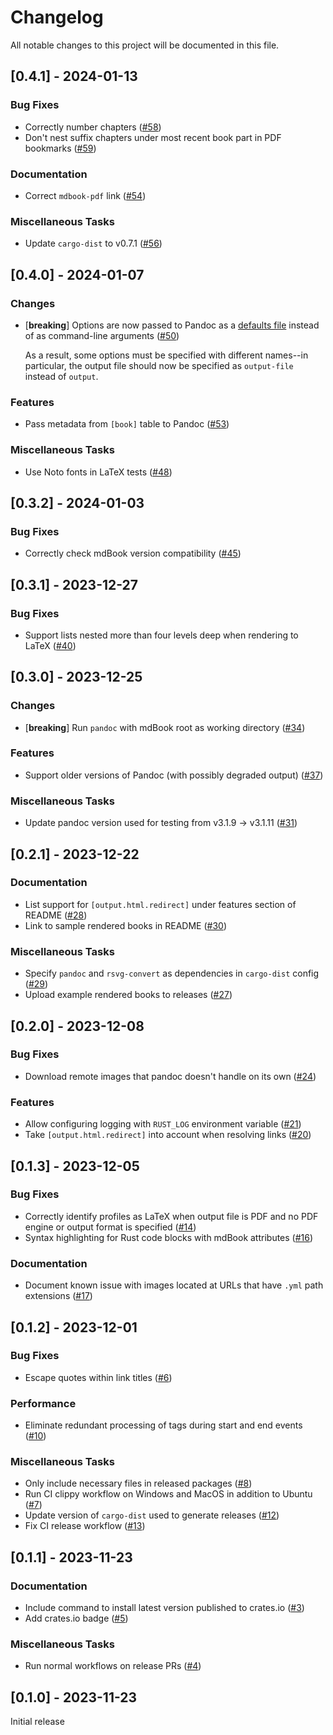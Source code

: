 # Changelog

All notable changes to this project will be documented in this file.

## [0.4.1] - 2024-01-13

### Bug Fixes

- Correctly number chapters ([#58](https://github.com/max-heller/mdbook-pandoc/pull/58))
- Don't nest suffix chapters under most recent book part in PDF bookmarks ([#59](https://github.com/max-heller/mdbook-pandoc/pull/59))

### Documentation

- Correct `mdbook-pdf` link ([#54](https://github.com/max-heller/mdbook-pandoc/pull/54))

### Miscellaneous Tasks

- Update `cargo-dist` to v0.7.1 ([#56](https://github.com/max-heller/mdbook-pandoc/pull/56))

<!-- generated by git-cliff -->
## [0.4.0] - 2024-01-07

### Changes

- [**breaking**] Options are now passed to Pandoc as a [defaults file](https://pandoc.org/MANUAL.html#defaults-files) instead of as command-line arguments ([#50](https://github.com/max-heller/mdbook-pandoc/pull/50))

  As a result, some options must be specified with different names--in particular, the output file should now be specified as `output-file` instead of `output`.

### Features

- Pass metadata from `[book]` table to Pandoc ([#53](https://github.com/max-heller/mdbook-pandoc/pull/53))

### Miscellaneous Tasks

- Use Noto fonts in LaTeX tests ([#48](https://github.com/max-heller/mdbook-pandoc/pull/48))

<!-- generated by git-cliff -->
## [0.3.2] - 2024-01-03

### Bug Fixes

- Correctly check mdBook version compatibility ([#45](https://github.com/max-heller/mdbook-pandoc/pull/45))

<!-- generated by git-cliff -->
## [0.3.1] - 2023-12-27

### Bug Fixes

- Support lists nested more than four levels deep when rendering to LaTeX ([#40](https://github.com/max-heller/mdbook-pandoc/pull/40))

<!-- generated by git-cliff -->
## [0.3.0] - 2023-12-25

### Changes

- [**breaking**] Run `pandoc` with mdBook root as working directory ([#34](https://github.com/max-heller/mdbook-pandoc/pull/34))

### Features

- Support older versions of Pandoc (with possibly degraded output) ([#37](https://github.com/max-heller/mdbook-pandoc/pull/37))

### Miscellaneous Tasks

- Update pandoc version used for testing from v3.1.9 -> v3.1.11 ([#31](https://github.com/max-heller/mdbook-pandoc/pull/31))

<!-- generated by git-cliff -->
## [0.2.1] - 2023-12-22

### Documentation

- List support for `[output.html.redirect]` under features section of README ([#28](https://github.com/max-heller/mdbook-pandoc/pull/28))
- Link to sample rendered books in README ([#30](https://github.com/max-heller/mdbook-pandoc/pull/30))

### Miscellaneous Tasks

- Specify `pandoc` and `rsvg-convert` as dependencies in `cargo-dist` config ([#29](https://github.com/max-heller/mdbook-pandoc/pull/29))
- Upload example rendered books to releases ([#27](https://github.com/max-heller/mdbook-pandoc/pull/27))

<!-- generated by git-cliff -->
## [0.2.0] - 2023-12-08

### Bug Fixes

- Download remote images that pandoc doesn't handle on its own ([#24](https://github.com/max-heller/mdbook-pandoc/pull/24))

### Features

- Allow configuring logging with `RUST_LOG` environment variable ([#21](https://github.com/max-heller/mdbook-pandoc/pull/21))
- Take `[output.html.redirect]` into account when resolving links ([#20](https://github.com/max-heller/mdbook-pandoc/pull/20))

<!-- generated by git-cliff -->
## [0.1.3] - 2023-12-05

### Bug Fixes

- Correctly identify profiles as LaTeX when output file is PDF and no PDF engine or output format is specified ([#14](https://github.com/max-heller/mdbook-pandoc/pull/14))
- Syntax highlighting for Rust code blocks with mdBook attributes ([#16](https://github.com/max-heller/mdbook-pandoc/pull/16))

### Documentation

- Document known issue with images located at URLs that have `.yml` path extensions ([#17](https://github.com/max-heller/mdbook-pandoc/pull/17))

<!-- generated by git-cliff -->
## [0.1.2] - 2023-12-01

### Bug Fixes

- Escape quotes within link titles ([#6](https://github.com/max-heller/mdbook-pandoc/pull/6))

### Performance

- Eliminate redundant processing of tags during start and end events ([#10](https://github.com/max-heller/mdbook-pandoc/pull/10))

### Miscellaneous Tasks

- Only include necessary files in released packages ([#8](https://github.com/max-heller/mdbook-pandoc/pull/8))
- Run CI clippy workflow on Windows and MacOS in addition to Ubuntu ([#7](https://github.com/max-heller/mdbook-pandoc/pull/7))
- Update version of `cargo-dist` used to generate releases ([#12](https://github.com/max-heller/mdbook-pandoc/pull/12))
- Fix CI release workflow ([#13](https://github.com/max-heller/mdbook-pandoc/pull/13))

<!-- generated by git-cliff -->

## [0.1.1] - 2023-11-23

### Documentation

- Include command to install latest version published to crates.io ([#3](https://github.com/max-heller/mdbook-pandoc/pull/3))
- Add crates.io badge ([#5](https://github.com/max-heller/mdbook-pandoc/pull/5))

### Miscellaneous Tasks

- Run normal workflows on release PRs ([#4](https://github.com/max-heller/mdbook-pandoc/pull/4))

## [0.1.0] - 2023-11-23

Initial release

<!-- generated by git-cliff -->
